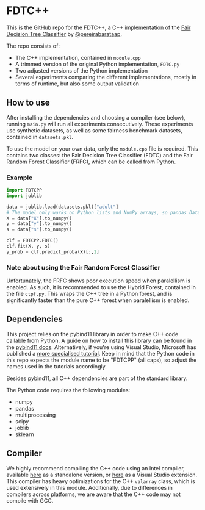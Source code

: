 # FDTC++

This is the GitHub repo for the FDTC++, a C++ implementation of the [Fair Decision Tree Classifier](https://github.com/pereirabarataap/fair_tree_classifier) by [@pereirabarataap](https://github.com/pereirabarataap). 

The repo consists of:
- The C++ implementation, contained in `module.cpp`
- A trimmed version of the original Python implementation, `FDTC.py`
- Two adjusted versions of the Python implementation
- Several experiments comparing the different implementations, mostly in terms of runtime, but also some output validation


## How to use
After installing the dependencies and choosing a compiler (see below), running `main.py` will run all experiments consecutively. These experiments use synthetic datasets, as well as some fairness benchmark datasets, contained in `datasets.pkl`.

To use the model on your own data, only the `module.cpp` file is required. This contains two classes: the Fair Decision Tree Classifier (FDTC) and the Fair Random Forest Classifier (FRFC), which can be called from Python.
 ### Example
 ```Python
import FDTCPP
import joblib

data = joblib.load(datasets.pkl)["adult"]
# The model only works on Python lists and NumPy arrays, so pandas DataFrames need to be converted first
X = data["X"].to_numpy()
y = data["y"].to_numpy()
s = data["s"].to_numpy()

clf = FDTCPP.FDTC()
clf.fit(X, y, s)
y_prob = clf.predict_proba(X)[:,1]
```
### Note about using the Fair Random Forest Classifier
Unfortunately, the FRFC shows poor execution speed when paralellism is enabled. As such, it is recommended to use the Hybrid Forest, contained in the file `ctpf.py`. This wraps the C++ tree in a Python forest, and is significantly faster than the pure C++ forest when paralellism is enabled.


## Dependencies

This project relies on the pybind11 library in order to make C++ code callable from Python. A guide on how to install this library can be found in the [pybind11 docs](https://pybind11.readthedocs.io/en/stable/installing.html). Alternatively, if you're using Visual Studio, Microsoft has published a [more specialised tutorial](https://learn.microsoft.com/en-us/visualstudio/python/working-with-c-cpp-python-in-visual-studio). Keep in mind that the Python code in this repo expects the module name to be "FDTCPP" (all caps), so adjust the names used in the tutorials accordingly. 

Besides pybind11, all C++ dependencies are part of the standard library.

The Python code requires the following modules:
- numpy
- pandas
- multiprocessing
- scipy
- joblib
- sklearn


## Compiler

We highly recommend compiling the C++ code using an Intel compiler, available [here](https://www.intel.com/content/www/us/en/developer/tools/oneapi/dpc-compiler.html) as a standalone version, or [here](https://marketplace.visualstudio.com/items?itemName=intel-corporation.dpcpponline) as a Visual Studio extension. This compiler has heavy optimizations for the C++ `valarray` class, which is used extensively in this module.
Additionally, due to differences in compilers across platforms, we are aware that the C++ code may not compile with GCC.
